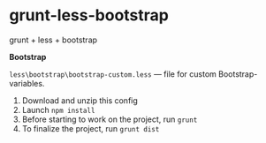 # grunt-less-bootstrap
grunt + less + bootstrap


**Bootstrap**

`less\bootstrap\bootstrap-custom.less` — file for custom Bootstrap-variables.

1. Download and unzip this config
2. Launch `npm install`
3. Before starting to work on the project, run `grunt`
4. To finalize the project, run `grunt dist`
